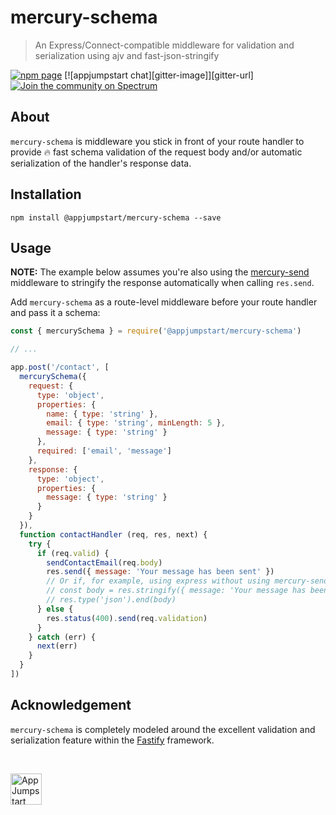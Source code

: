 # mercury-schema
> An Express/Connect-compatible middleware for validation and serialization
> using ajv and fast-json-stringify

[![npm page][npm-image]][npm-url]
[![appjumpstart chat][gitter-image]][gitter-url]
[![Join the community on Spectrum][spectrum-image]][spectrum-url]

## About

`mercury-schema` is middleware you stick in front of your route handler to
provide 🔥 fast schema validation of the request body and/or automatic
serialization of the handler's response data.

## Installation

```
npm install @appjumpstart/mercury-schema --save
```

## Usage

**NOTE:** The example below assumes you're also using the
[mercury-send](https://github.com/appjumpstart/mercury-send) middleware to
stringify the response automatically when calling `res.send`.

Add `mercury-schema` as a route-level middleware before your route handler and
pass it a schema:

```js
const { mercurySchema } = require('@appjumpstart/mercury-schema')

// ...

app.post('/contact', [
  mercurySchema({
    request: {
      type: 'object',
      properties: {
        name: { type: 'string' },
        email: { type: 'string', minLength: 5 },
        message: { type: 'string' }
      },
      required: ['email', 'message']
    },
    response: {
      type: 'object',
      properties: {
        message: { type: 'string' }
      }
    }
  }),
  function contactHandler (req, res, next) {
    try {
      if (req.valid) {
        sendContactEmail(req.body)
        res.send({ message: 'Your message has been sent' })
        // Or if, for example, using express without using mercury-send:
        // const body = res.stringify({ message: 'Your message has been sent' })
        // res.type('json').end(body)
      } else {
        res.status(400).send(req.validation)
      }
    } catch (err) {
      next(err)
    }
  }
])
```

## Acknowledgement

`mercury-schema` is completely modeled around the excellent validation and
serialization feature within the [Fastify](https://fastify.io) framework.

&nbsp;

<a href="https://github.com/appjumpstart">
  <img
    alt="AppJumpstart"
    src="https://appjumpstart.nyc3.digitaloceanspaces.com/assets/appjumpstart-transparent.png"
    height="50">
</a>

[npm-image]: https://img.shields.io/npm/v/@appjumpstart/mercury-schema.svg
[npm-url]: https://www.npmjs.com/package/@appjumpstart/mercury-schema
[spectrum-image]: https://withspectrum.github.io/badge/badge.svg
[spectrum-url]: https://spectrum.chat/appjumpstart/general
